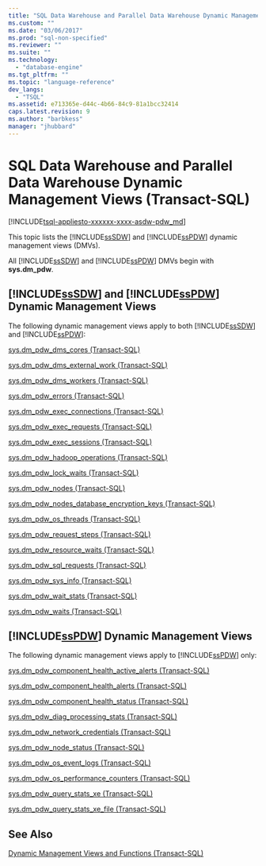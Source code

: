 ```yaml
---
title: "SQL Data Warehouse and Parallel Data Warehouse Dynamic Management Views (Transact-SQL) | Microsoft Docs"
ms.custom: ""
ms.date: "03/06/2017"
ms.prod: "sql-non-specified"
ms.reviewer: ""
ms.suite: ""
ms.technology: 
  - "database-engine"
ms.tgt_pltfrm: ""
ms.topic: "language-reference"
dev_langs: 
  - "TSQL"
ms.assetid: e713365e-d44c-4b66-84c9-81a1bcc32414
caps.latest.revision: 9
ms.author: "barbkess"
manager: "jhubbard"
---
```

# SQL Data Warehouse and Parallel Data Warehouse Dynamic Management Views (Transact-SQL)
[!INCLUDE[tsql-appliesto-xxxxxx-xxxx-asdw-pdw_md](../../../a9retired/includes/tsql-appliesto-xxxxxx-xxxx-asdw-pdw-md.md)]

  This topic lists the [!INCLUDE[ssSDW](../../../a9retired/includes/sssdw-md.md)] and [!INCLUDE[ssPDW](../../../a9notintoc/includes/sspdw-md.md)] dynamic management views (DMVs).  
  
 All [!INCLUDE[ssSDW](../../../a9retired/includes/sssdw-md.md)] and [!INCLUDE[ssPDW](../../../a9notintoc/includes/sspdw-md.md)] DMVs begin with **sys.dm_pdw**.  
  
## [!INCLUDE[ssSDW](../../../a9retired/includes/sssdw-md.md)] and [!INCLUDE[ssPDW](../../../a9notintoc/includes/sspdw-md.md)] Dynamic Management Views  
 The following dynamic management views apply to both [!INCLUDE[ssSDW](../../../a9retired/includes/sssdw-md.md)] and [!INCLUDE[ssPDW](../../../a9notintoc/includes/sspdw-md.md)]:  
  
 [sys.dm_pdw_dms_cores &#40;Transact-SQL&#41;](../../../relational-databases/reference/system-dynamic-management-views/sys.dm-pdw-dms-cores-transact-sql.md)  
  
 [sys.dm_pdw_dms_external_work &#40;Transact-SQL&#41;](../../../relational-databases/reference/system-dynamic-management-views/sys.dm-pdw-dms-external-work-transact-sql.md)  
  
 [sys.dm_pdw_dms_workers &#40;Transact-SQL&#41;](../../../relational-databases/reference/system-dynamic-management-views/sys.dm-pdw-dms-workers-transact-sql.md)  
  
 [sys.dm_pdw_errors &#40;Transact-SQL&#41;](../../../relational-databases/reference/system-dynamic-management-views/sys.dm-pdw-errors-transact-sql.md)  
  
 [sys.dm_pdw_exec_connections &#40;Transact-SQL&#41;](../../../relational-databases/reference/system-dynamic-management-views/sys.dm-pdw-exec-connections-transact-sql.md)  
  
 [sys.dm_pdw_exec_requests &#40;Transact-SQL&#41;](../../../relational-databases/reference/system-dynamic-management-views/sys.dm-pdw-exec-requests-transact-sql.md)  
  
 [sys.dm_pdw_exec_sessions &#40;Transact-SQL&#41;](../../../relational-databases/reference/system-dynamic-management-views/sys.dm-pdw-exec-sessions-transact-sql.md)  
  
 [sys.dm_pdw_hadoop_operations &#40;Transact-SQL&#41;](../../../relational-databases/reference/system-dynamic-management-views/sys.dm-pdw-hadoop-operations-transact-sql.md)  
  
 [sys.dm_pdw_lock_waits &#40;Transact-SQL&#41;](../../../relational-databases/reference/system-dynamic-management-views/sys.dm-pdw-lock-waits-transact-sql.md)  
  
 [sys.dm_pdw_nodes &#40;Transact-SQL&#41;](../../../relational-databases/reference/system-dynamic-management-views/sys.dm-pdw-nodes-transact-sql.md)  
  
 [sys.dm_pdw_nodes_database_encryption_keys &#40;Transact-SQL&#41;](../../../relational-databases/reference/system-dynamic-management-views/sys.dm-pdw-nodes-database-encryption-keys-transact-sql.md)  
  
 [sys.dm_pdw_os_threads &#40;Transact-SQL&#41;](../../../relational-databases/reference/system-dynamic-management-views/sys.dm-pdw-os-threads-transact-sql.md)  
  
 [sys.dm_pdw_request_steps &#40;Transact-SQL&#41;](../../../relational-databases/reference/system-dynamic-management-views/sys.dm-pdw-request-steps-transact-sql.md)  
  
 [sys.dm_pdw_resource_waits &#40;Transact-SQL&#41;](../../../relational-databases/reference/system-dynamic-management-views/sys.dm-pdw-resource-waits-transact-sql.md)  
  
 [sys.dm_pdw_sql_requests &#40;Transact-SQL&#41;](../../../relational-databases/reference/system-dynamic-management-views/sys.dm-pdw-sql-requests-transact-sql.md)  
  
 [sys.dm_pdw_sys_info &#40;Transact-SQL&#41;](../../../relational-databases/reference/system-dynamic-management-views/sys.dm-pdw-sys-info-transact-sql.md)  
  
 [sys.dm_pdw_wait_stats &#40;Transact-SQL&#41;](../../../relational-databases/reference/system-dynamic-management-views/sys.dm-pdw-wait-stats-transact-sql.md)  
  
 [sys.dm_pdw_waits &#40;Transact-SQL&#41;](../../../relational-databases/reference/system-dynamic-management-views/sys.dm-pdw-waits-transact-sql.md)  
  
## [!INCLUDE[ssPDW](../../../a9notintoc/includes/sspdw-md.md)] Dynamic Management Views  
 The following dynamic management views apply to [!INCLUDE[ssPDW](../../../a9notintoc/includes/sspdw-md.md)] only:  
  
 [sys.dm_pdw_component_health_active_alerts &#40;Transact-SQL&#41;](../../../relational-databases/reference/system-dynamic-management-views/sys.dm-pdw-component-health-active-alerts-transact-sql.md)  
  
 [sys.dm_pdw_component_health_alerts &#40;Transact-SQL&#41;](../../../relational-databases/reference/system-dynamic-management-views/sys.dm-pdw-component-health-alerts-transact-sql.md)  
  
 [sys.dm_pdw_component_health_status &#40;Transact-SQL&#41;](../../../relational-databases/reference/system-dynamic-management-views/sys.dm-pdw-component-health-status-transact-sql.md)  
  
 [sys.dm_pdw_diag_processing_stats &#40;Transact-SQL&#41;](../../../relational-databases/reference/system-dynamic-management-views/sys.dm-pdw-diag-processing-stats-transact-sql.md)  
  
 [sys.dm_pdw_network_credentials &#40;Transact-SQL&#41;](../../../relational-databases/reference/system-dynamic-management-views/sys.dm-pdw-network-credentials-transact-sql.md)  
  
 [sys.dm_pdw_node_status &#40;Transact-SQL&#41;](../../../relational-databases/reference/system-dynamic-management-views/sys.dm-pdw-node-status-transact-sql.md)  
  
 [sys.dm_pdw_os_event_logs &#40;Transact-SQL&#41;](../../../relational-databases/reference/system-dynamic-management-views/sys.dm-pdw-os-event-logs-transact-sql.md)  
  
 [sys.dm_pdw_os_performance_counters &#40;Transact-SQL&#41;](../../../relational-databases/reference/system-dynamic-management-views/sys.dm-pdw-os-performance-counters-transact-sql.md)  
  
 [sys.dm_pdw_query_stats_xe &#40;Transact-SQL&#41;](../../../relational-databases/reference/system-dynamic-management-views/sys.dm-pdw-query-stats-xe-transact-sql.md)  
  
 [sys.dm_pdw_query_stats_xe_file &#40;Transact-SQL&#41;](../../../relational-databases/reference/system-dynamic-management-views/sys.dm-pdw-query-stats-xe-file-transact-sql.md)  
  
## See Also  
 [Dynamic Management Views and Functions &#40;Transact-SQL&#41;](../Topic/Dynamic%20Management%20Views%20and%20Functions%20\(Transact-SQL\).md)  
  
  